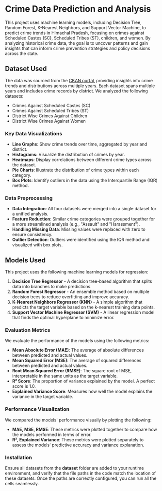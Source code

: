 # Crime Data Prediction and Analysis

This project uses machine learning models, including Decision Tree, Random Forest, K-Nearest Neighbors, and Support Vector Machine, to predict crime trends in Himachal Pradesh, focusing on crimes against Scheduled Castes (SC), Scheduled Tribes (ST), children, and women. By analyzing historical crime data, the goal is to uncover patterns and gain insights that can inform crime prevention strategies and policy decisions across the state.

## Dataset Used
The data was sourced from the [CKAN portal](https://ckan.himdataportal.com/dataset/crime-statistics), providing insights into crime trends and distributions across multiple years. Each dataset spans multiple years and includes crime records by district. We analyzed the following datasets:
- Crimes Against Scheduled Castes (SC)
- Crimes Against Scheduled Tribes (ST)
- District Wise Crimes Against Children
- District Wise Crimes Against Women

### Key Data Visualizations

- **Line Graphs**: Show crime trends over time, aggregated by year and district.
- **Histograms**: Visualize the distribution of crimes by year.
- **Heatmaps**: Display correlations between different crime types across the dataset.
- **Pie Charts**: Illustrate the distribution of crime types within each category.
- **Box Plots**: Identify outliers in the data using the Interquartile Range (IQR) method.

### Data Preprocessing

- **Data Integration**: All four datasets were merged into a single dataset for a unified analysis.
- **Feature Reduction**: Similar crime categories were grouped together for a more streamlined analysis (e.g., "Assault" and "Harassment").
- **Handling Missing Data**: Missing values were replaced with zero to ensure consistency.
- **Outlier Detection**: Outliers were identified using the IQR method and visualized with box plots.

## Models Used

This project uses the following machine learning models for regression:

1. **Decision Tree Regressor** - A decision tree-based algorithm that splits data into branches to make predictions.
2. **Random Forest Regressor** - An ensemble method based on multiple decision trees to reduce overfitting and improve accuracy.
3. **K-Nearest Neighbors Regressor (KNN)** - A simple algorithm that predicts the target variable based on the k-nearest training data points.
4. **Support Vector Machine Regressor (SVM)** - A linear regression model that finds the optimal hyperplane to minimize error.

### Evaluation Metrics

We evaluate the performance of the models using the following metrics:

- **Mean Absolute Error (MAE)**: The average of absolute differences between predicted and actual values.
- **Mean Squared Error (MSE)**: The average of squared differences between predicted and actual values.
- **Root Mean Squared Error (RMSE)**: The square root of MSE, interpretable in the same units as the target variable.
- **R² Score**: The proportion of variance explained by the model. A perfect score is 1.0.
- **Explained Variance Score**: Measures how well the model explains the variance in the target variable.

### Performance Visualization

We compared the models' performance visually by plotting the following:

- **MAE, MSE, RMSE**: These metrics were plotted together to compare how the models performed in terms of error.
- **R², Explained Variance**: These metrics were plotted separately to assess the models' predictive accuracy and variance explanation.

### Installation

Ensure all datasets from the **dataset** folder are added to your runtime environment, and verify that the file paths in the code match the location of these datasets. Once the paths are correctly configured, you can run all the cells seamlessly.

